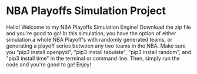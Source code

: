 # NBA Playoffs Simulation Project

Hello! Welcome to my NBA Playoffs Simulation Engine! Download the zip file and you're good to go! In this simulation, you have the option of either simulation a whole NBA Playoff's with randomly generated teams, or generating a playoff series between any two teams in the NBA. Make sure you "pip3 install openpyxl", "pip3 install tabulate", "pip3 install random", and "pip3 install time" in the terminal or command line. Then, simply run the code and you're good to go! Enjoy! 
